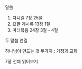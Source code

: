 말씀 
1. 다니엘 7장 25절 
2. 요한 계시록 13장 1절
3. 마태복음 24장 3절 - 4절 


두 말씀 연결 

하나님이 만드는 것 두가지 : 가정과 교회 

7장 전체 읽어보기 


